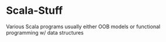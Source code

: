 # Scala-Stuff
Various Scala programs usually either OOB models or functional programming w/ data structures

